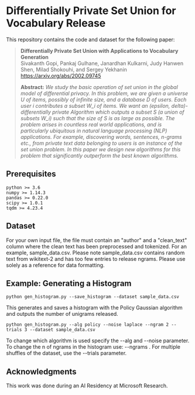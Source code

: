 # Differentially Private Set Union for Vocabulary Release
This repository contains the code and dataset for the following paper:  
> **Differentially Private Set Union with Applications to Vocabulary
Generation**<br>
> Sivakanth Gopi, Pankaj Gulhane, Janardhan Kulkarni, Judy Hanwen Shen,
Milad Shokouhi, and Sergey Yekhanin<br>
> https://arxiv.org/abs/2002.09745
>
> **Abstract:** *We study the basic operation of set union in the global model of differential privacy. In this problem, we are given a universe U of items, possibly of infinite size, and a database D of users. Each user i contributes a subset W_i of items. We want an (epsilon, delta)-differentially private Algorithm which outputs a subset S (a union of subsets W_i) such that the size of S is as large as possible. The problem arises in countless real world applications, and is particularly ubiquitous in natural language processing (NLP) applications. For example, discovering words, sentences, n-grams etc., from private text data belonging to users is an instance of the set union problem. In this paper we design new algorithms for this problem that significantly outperform the best known algorithms.*

## Prerequisites

```
python >= 3.6
numpy >= 1.14.3
pandas >= 0.22.0 
scipy >= 1.0.1
tqdm >= 4.23.4
```

## Dataset
For your own input file, the file must contain an "author" and a "clean_text" column where the clean text has been 
preprocessed and tokenized. For an example, sample_data.csv. Please note sample_data.csv contains random text from wikitext-2 and has too few entries to release ngrams. Please use solely as a reference for data formatting.  

## Example: Generating a Histogram

```[
python gen_histogram.py --save_histogram --dataset sample_data.csv
```
This generates and saves a histogram with the Policy Gaussian algorithm and outputs the number of unigrams released. 

```
python gen_histogram.py --alg policy --noise laplace --ngram 2 --trials 3 --dataset sample_data.csv
```
To change which algorithm is used specify the --alg and --noise parameter. 
To change the n of ngrams in the histogram use: --ngrams . For multiple shuffles 
of the dataset, use the --trials parameter. 

## Acknowledgments
This work was done during an AI Residency at Microsoft Research.  

